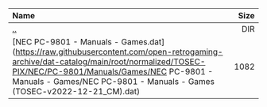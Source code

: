 |Name|Size|
|:---|---:|
|[..](../index.html)|DIR|
|[NEC PC-9801 - Manuals - Games.dat](https://raw.githubusercontent.com/open-retrogaming-archive/dat-catalog/main/root/normalized/TOSEC-PIX/NEC/PC-9801/Manuals/Games/NEC PC-9801 - Manuals - Games/NEC PC-9801 - Manuals - Games (TOSEC-v2022-12-21_CM).dat)|1082|
